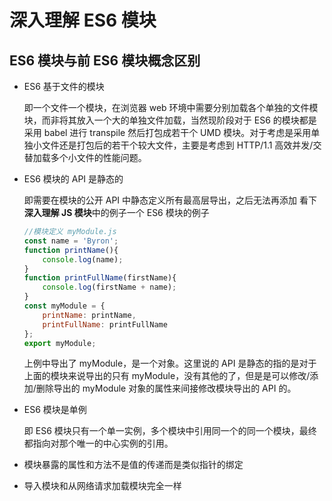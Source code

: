 # 深入理解 ES6 模块

## ES6 模块与前 ES6 模块概念区别

-   ES6 基于文件的模块

    即一个文件一个模块，在浏览器 web 环境中需要分别加载各个单独的文件模块，而非将其放入一个大的单独文件加载，当然现阶段对于 ES6 的模块都是采用 babel 进行 transpile 然后打包成若干个 UMD 模块。对于考虑是采用单独小文件还是打包后的若干个较大文件，主要是考虑到 HTTP/1.1 高效并发/交替加载多个小文件的性能问题。

-   ES6 模块的 API 是静态的

    即需要在模块的公开 API 中静态定义所有最高层导出，之后无法再添加
    看下**深入理解 JS 模块**中的例子一个 ES6 模块的例子

    ```js
    //模块定义 myModule.js
    const name = 'Byron';
    function printName(){
        console.log(name);
    }
    function printFullName(firstName){
        console.log(firstName + name);
    }
    const myModule = {
        printName: printName,
        printFullName: printFullName
    };
    export myModule;
    ```

    上例中导出了 myModule，是一个对象。这里说的 API 是静态的指的是对于上面的模块来说导出的只有 myModule，没有其他的了，但是是可以修改/添加/删除导出的 myModule 对象的属性来间接修改模块导出的 API 的。

-   ES6 模块是单例

    即 ES6 模块只有一个单一实例，多个模块中引用同一个的同一个模块，最终都指向对那个唯一的中心实例的引用。

-   模块暴露的属性和方法不是值的传递而是类似指针的绑定

-   导入模块和从网络请求加载模块完全一样
